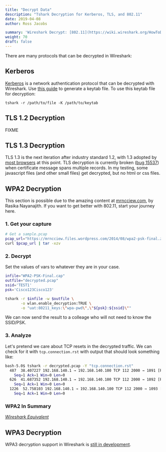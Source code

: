 ```yaml
---
title: "Decrypt Data"
description: "Tshark Decryption for Kerberos, TLS, and 802.11"
date: 2019-04-08
author: Ross Jacobs

summary: 'Wireshark Decrypt: [802.11](https://wiki.wireshark.org/HowToDecrypt802.11) | [TLS](https://wiki.wireshark.org/TLS#TLS_Decryption) | [ESP](https://wiki.wireshark.org/ESP_Preferences) | [WireGuard](https://wiki.wireshark.org/WireGuard#Key_Log_Format) | [Kerberos](https://wiki.wireshark.org/Kerberos)<br><i class="fas fa-external-link-square-alt"></i> Articles Decrypt: [SNMP](https://robert.penz.name/1215/decoding-snmpv3-encrypted-traffic-in-wireshark/)'
weight: 70
draft: false
---
```


There are many protocols that can be decrypted in Wireshark:

## Kerberos

[Kerberos](https://wiki.wireshark.org/Kerberos) is a network authentication protocol that can be decrypted with Wireshark.
Use [this guide](https://docs.axway.com/bundle/APIGateway_762_IntegrationKerberos_allOS_en_HTML5/page/Content/KerberosIntegration/Wireshark/wireshark_tracing_for_spnego_kerberos_auth_between.htm)
to generate a keytab file. To use this keytab file for decryption:

`tshark -r /path/to/file -K /path/to/keytab`

## TLS 1.2 Decryption

FIXME

## TLS 1.3 Decryption

TLS 1.3 is the next iteration after industry standard 1.2, with 1.3 adopted
by [most browsers](https://caniuse.com/#feat=tls1-3) at this point. TLS
decryption is currently broken ([bug
15537](https://bugs.wireshark.org/bugzilla/show_bug.cgi?id=15537)) when
certificate message spans multiple records. In my testing, some javascript
files (and other small files) get decrypted, but no html or css files.

## WPA2 Decryption

This section is possible due to the amazing content at [mrncciew.com](https://mrncciew.com), by Rasika Nayanajith.
If you want to get better with 802.11, start your journey here.

### 1. Get your capture

```bash
# Get a sample.pcap
pcap_url="https://mrncciew.files.wordpress.com/2014/08/wpa2-psk-final.zip"
curl $pcap_url | tar -xzv
```

### 2. Decrypt

Set the values of vars to whatever they are in your case.

```bash
infile="WPA2-PSK-Final.cap"
outfile="decrypted.pcap"
ssid='TEST1'
psk='Cisco123Cisco123'

tshark -r $infile -w $outfile \
       -o wlan.enable_decryption:TRUE \
       -o "uat:80211_keys:\"wpa-pwd\",\"${psk}:${ssid}\""
```

We can now send the result to a colleage who will not need to know the SSID/PSK.

### 3. Analyze

Let's pretend we care about TCP resets in the decrypted traffic. We can check
for it with `tcp.connection.rst` with output that should look something like:

```sh
bash-5.0$ tshark -r decrypted.pcap -Y "tcp.connection.rst"
  487  38.407227 192.168.140.1 → 192.168.140.100 TCP 112 2000 → 1091 [RST, ACK] 
    Seq=1 Ack=1 Win=0 Len=0
  626  41.687352 192.168.140.1 → 192.168.140.100 TCP 112 2000 → 1092 [RST, ACK] 
    Seq=1 Ack=1 Win=0 Len=0
  1226  52.758103 192.168.140.1 → 192.168.140.100 TCP 112 2000 → 1093 [RST, ACK
    Seq=1 Ack=1 Win=0 Len=0
```

### WPA2 In Summary

<script id="asciicast-239577" src="https://asciinema.org/a/239577.js" async></script>

[_Wireshark Equivalent_](https://mrncciew.com/2014/08/16/decrypt-wpa2-psk-using-wireshark/)

## WPA3 Decryption

WPA3 decryption support in Wireshark is
[still in development](https://seclists.org/wireshark/2019/Mar/79).
